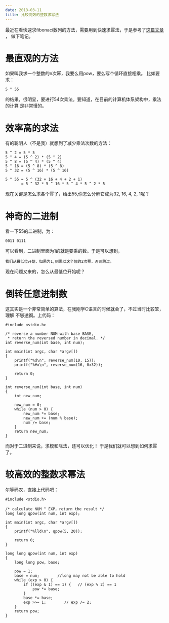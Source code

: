 ```yaml
---
date: 2013-03-11
title: 比较高效的整数求幂法
---
```


最近在看快速求fibonaci数列的方法，需要用到快速求幂法，于是参考了[这篇文章](http://blog.csdn.net/hkdgjqr/article/details/5381028)
， 做下笔记。

最直观的方法
============

如果叫我求一个整数的n次幂，我要么用pow，要么写个循环直接相乘。
比如要求：

``` {.example}
5 ^ 55
```

的结果，很明显，要进行54次乘法。要知道，在目前的计算机体系架构中，乘法的计算
是非常慢的。

效率高的求法
============

有的聪明人（不是我）就想到了减少乘法次数的方法：

``` {.example}
5 ^ 2 = 5 * 5
5 ^ 4 = (5 ^ 2) * (5 ^ 2)
5 ^ 8 = (5 ^ 4) * (5 ^ 4)
5 ^ 16 = (5 ^ 8) * (5 ^ 8)
5 ^ 32 = (5 ^ 16) * (5 ^ 16)

5 ^ 55 = 5 ^ (32 + 16 + 4 + 2 + 1)
       = 5 ^ 32 * 5 ^ 16 * 5 ^ 4 * 5 ^ 2 * 5
```

现在关键是怎么求各个幂了，给出55,你怎么分解它成为32, 16, 4, 2, 1呢？

神奇的二进制
============

看一下55的二进制，为：

``` {.example}
0011 0111
```

可以看到，二进制里面为1的就是要乘的数。于是可以想到，

``` {.example}
我们从最低位开始，如果为1,则乘以这个位的2次幂，否则跳过。
```

现在问题又来的，怎么从最低位开始呢？

倒转任意进制数
==============

这其实是一个非常简单的算法，在我刚学C语言的时候就会了，不过当时比较笨，理解
不够透彻。上代码：

``` {.c}
#include <stdio.h>

/* reverse a number NUM with base BASE,
 * return the reversed number in decimal. */
int reverse_num(int base, int num);

int main(int argc, char *argv[])
{
    printf("%d\n", reverse_num(10, 15));
    printf("%#x\n", reverse_num(16, 0x32));

    return 0;
}

int reverse_num(int base, int num)
{
    int new_num;

    new_num = 0;
    while (num > 0) {
        new_num *= base;
        new_num += (num % base);
        num /= base;
    }
    return new_num;
}
```

而对于二进制来说，求模和除法，还可以优化！
于是我们就可以想到如何求幂了。

较高效的整数求幂法
==================

尔等码农，直接上代码吧：

``` {.c}
#include <stdio.h>

/* calculate NUM ^ EXP，return the result */
long long qpow(int num, int exp);

int main(int argc, char *argv[])
{
    printf("%lld\n", qpow(5, 20));

    return 0;
}

long long qpow(int num, int exp)
{
    long long pow, base;

    pow = 1;
    base = num;        //long may not be able to hold
    while (exp > 0) {
        if ((exp & 1) == 1) {   // (exp % 2) == 1
            pow *= base;
        }
        base *= base;
        exp >>= 1;        // exp /= 2;
    }
    return pow;
}
```
